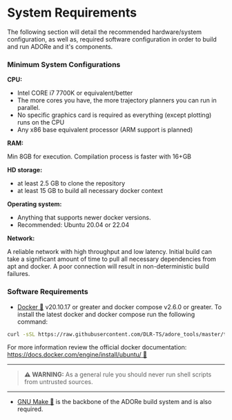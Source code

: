 # System Requirements
The following section will detail the recommended hardware/system configuration,
as well as, required software configuration in order to build and run ADORe and
it's components.


### Minimum System Configurations 
**CPU:** 

- Intel CORE i7 7700K or equivalent/better
- The more cores you have, the more trajectory planners you can run in 
  parallel.
- No specific graphics card is required as everything (except plotting) runs on 
  the CPU
- Any x86 base equivalent processor (ARM support is planned)

**RAM:** 

Min 8GB for execution. Compilation process is faster with 16+GB

**HD storage:**

- at least 2.5 GB to clone the repository
- at least 15 GB to build all necessary docker context

**Operating system:** 

- Anything that supports newer docker versions. 
- Recommended: Ubuntu 20.04 or 22.04


**Network:**

  A reliable network with high throughput and low latency. Initial 
  build can take a significant amount of time to pull all necessary dependencies
  from apt and docker. A poor connection will result in non-deterministic build 
  failures. 

### Software Requirements

- [Docker 🔗](https://www.docker.com/) v20.10.17 or greater and docker compose v2.6.0 or greater. To install
  the latest docker and docker compose run the following command:
```bash
curl -sSL https://raw.githubusercontent.com/DLR-TS/adore_tools/master/tools/install_docker.sh | bash`. 
```
For more information review the official docker documentation: [https://docs.docker.com/engine/install/ubuntu/ 🔗](https://docs.docker.com/engine/install/ubuntu/)

---
> **⚠️ WARNING:**
> As a general rule you should never run shell scripts from untrusted sources. 
---

- [GNU Make 🔗](https://www.gnu.org/software/make/) is the backbone of the ADORe build system and is also required.


